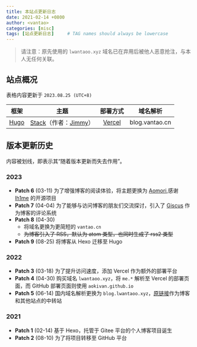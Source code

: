 ```yaml
---
title: 本站点更新日志
date: 2021-02-14 +0800
author: <vantao>
categories: [misc]
tags: [站点更新日志]     # TAG names should always be lowercase
---
```


> 请注意：原先使用的 `lwantaoo.xyz` 域名已在弃用后被他人恶意抢注，与本人无任何关联。

## 站点概况

表格内容更新于 `2023.08.25 (UTC+8)`

|框架|主题|部署方式|域名解析|
|:--:|:--:|:--:|:--:|
|[Hugo](https://gohugo.io/)|[Stack](https://github.com/CaiJimmy/hugo-theme-stack)（作者：[Jimmy](https://jimmycai.com/)）|[Vercel](https://vercel.com/)|blog.vantao.cn|

## 版本更新历史

内容被划线，即表示其“随着版本更新而失去作用”。

### 2023

- **Patch 6** (03-11) 为了增强博客的阅读体验，将主题更换为 [Aomori](https://github.com/lh1me/hexo-theme-aomori),感谢 [lh1me](https://github.com/lh1me) 的开源项目
- **Patch 7** (04-04) 为了能够与访问博客的朋友们交流探讨，引入了 [Giscus](https://giscus.app/zh-CN) 作为博客的评论系统
- **Patch 8** (04-30)
  - 将域名更换为更简短的 `vantao.cn`
  - ~~为博客引入了 RSS，默认为 atom 类型，也同时生成了 rss2 类型~~
- **Patch 9** (08-25) 将博客从 Hexo 迁移至 Hugo

### 2022

- **Patch 3** (03-18) 为了提升访问速度，添加 Vercel 作为额外的部署平台
- **Patch 4** (04-30) 购买域名 `lwantaoo.xyz`，将 `me.*` 解析至 Vercel 的部署页面，而 GitHub 部署页面则使用 `aokivan.github.io`
- **Patch 5** (06-14) 国内域名解析更换为 `blog.lwantaoo.xyz`，[原链接](https://me.lwantaoo.xyz)作为博客和其他站点的中转站

### 2021

- **Patch 1** (02-14) 基于 Hexo，托管于 Gitee 平台的个人博客项目诞生
- **Patch 2** (08-10) 为了将项目转移至 GitHub 平台
